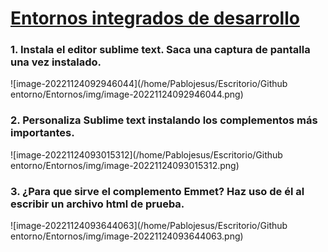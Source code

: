 # [Entornos integrados de desarrollo](http://jamj2000.github.io/entornosdesarrollo/2/actividades#indice)

 ### 1. Instala el editor sublime text. Saca una captura de pantalla una vez instalado.

![image-20221124092946044](/home/Pablojesus/Escritorio/Github entorno/Entornos/img/image-20221124092946044.png)

 ### 2. Personaliza Sublime text instalando los complementos más importantes. 

![image-20221124093015312](/home/Pablojesus/Escritorio/Github entorno/Entornos/img/image-20221124093015312.png)

 ### 3. ¿Para que sirve el complemento **Emmet**? Haz uso de él al escribir un archivo html de prueba.

![image-20221124093644063](/home/Pablojesus/Escritorio/Github entorno/Entornos/img/image-20221124093644063.png)